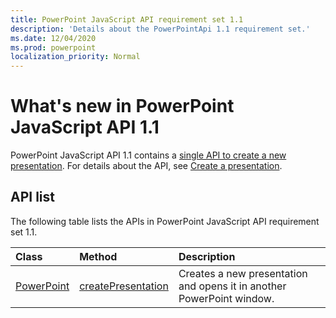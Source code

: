 ```yaml
---
title: PowerPoint JavaScript API requirement set 1.1
description: 'Details about the PowerPointApi 1.1 requirement set.'
ms.date: 12/04/2020
ms.prod: powerpoint
localization_priority: Normal
---
```


# What's new in PowerPoint JavaScript API 1.1

PowerPoint JavaScript API 1.1 contains a [single API to create a new presentation](/javascript/api/powerpoint#powerpoint-createpresentation-base64file-). For details about the API, see [Create a presentation](../../powerpoint/powerpoint-add-ins.md#create-a-presentation).

## API list

The following table lists the APIs in PowerPoint JavaScript API requirement set 1.1.

| Class | Method | Description |
|:---|:---|:---|
|[PowerPoint](/javascript/api/excel/powerpoint)|[createPresentation](/javascript/api/powerpoint#powerpoint-createpresentation-base64file--options)|Creates a new presentation and opens it in another PowerPoint window.|